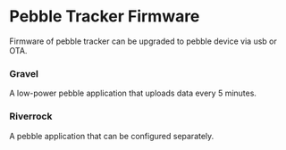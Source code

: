 # Pebble Tracker Firmware

Firmware of pebble tracker can be upgraded to pebble device via usb or OTA.

### Gravel

A low-power pebble application that uploads data every 5 minutes.

### Riverrock

A pebble application that can be configured separately.
